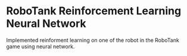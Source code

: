 # RoboTank Reinforcement Learning Neural Network 
Implemented reinforment learning on one of the robot in the RoboTank game using neural network.